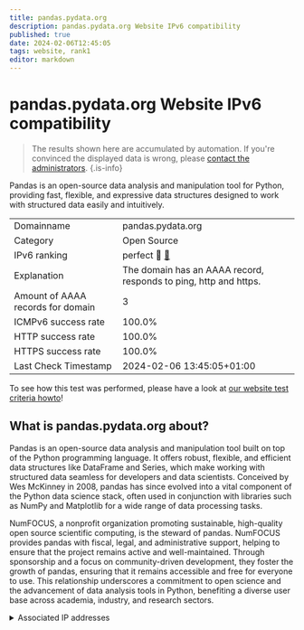 ```yaml
---
title: pandas.pydata.org
description: pandas.pydata.org Website IPv6 compatibility
published: true
date: 2024-02-06T12:45:05
tags: website, rank1
editor: markdown
---
```


# pandas.pydata.org Website IPv6 compatibility

> The results shown here are accumulated by automation. If you're convinced the displayed data is wrong, please [contact the administrators](/howto/chat). 
{.is-info}

Pandas is an open-source data analysis and manipulation tool for Python, providing fast, flexible, and expressive data structures designed to work with structured data easily and intuitively.


|   |   |
| - | - |
| Domainname | pandas.pydata.org
| Category | Open Source |
| IPv6 ranking | perfect :1st_place_medal: [🔗](/howto/ranking) |
| Explanation | The domain has an AAAA record, responds to ping, http and https. |
| Amount of AAAA records for domain | 3 |
| ICMPv6 success rate | 100.0%|
| HTTP success rate | 100.0% |
| HTTPS success rate | 100.0% |
| Last Check Timestamp | 2024-02-06 13:45:05+01:00 |

To see how this test was performed, please have a look at [our website test criteria howto](/howto/testcriteria/website)!


## What is pandas.pydata.org about?
Pandas is an open-source data analysis and manipulation tool built on top of the Python programming language. It offers robust, flexible, and efficient data structures like DataFrame and Series, which make working with structured data seamless for developers and data scientists. Conceived by Wes McKinney in 2008, pandas has since evolved into a vital component of the Python data science stack, often used in conjunction with libraries such as NumPy and Matplotlib for a wide range of data processing tasks.

NumFOCUS, a nonprofit organization promoting sustainable, high-quality open source scientific computing, is the steward of pandas. NumFOCUS provides pandas with fiscal, legal, and administrative support, helping to ensure that the project remains active and well-maintained. Through sponsorship and a focus on community-driven development, they foster the growth of pandas, ensuring that it remains accessible and free for everyone to use. This relationship underscores a commitment to open science and the advancement of data analysis tools in Python, benefiting a diverse user base across academia, industry, and research sectors.



<details>
<summary>Associated IP addresses</summary>

2606:4700:20::681a:cc

2606:4700:20::681a:1cc

2606:4700:20::ac43:47ec

</details>
